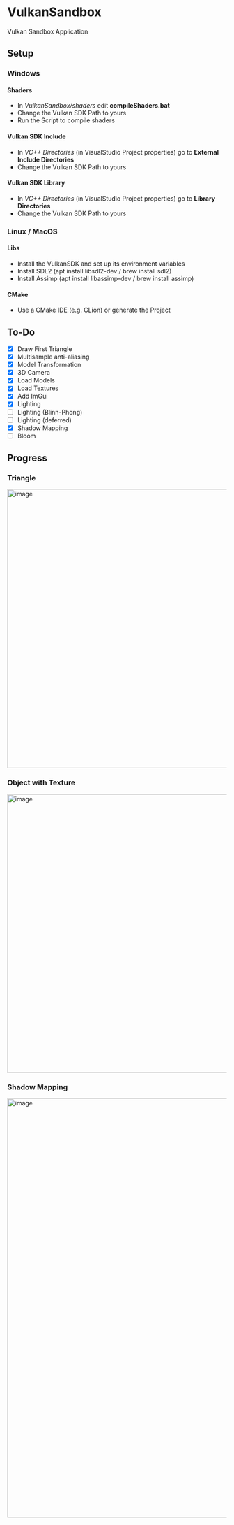 # VulkanSandbox
Vulkan Sandbox Application

## Setup

### Windows

#### Shaders

- In *VulkanSandbox/shaders* edit **compileShaders.bat**
- Change the Vulkan SDK Path to yours
- Run the Script to compile shaders

#### Vulkan SDK Include

- In *VC++ Directories* (in VisualStudio Project properties) go to **External Include Directories**
- Change the Vulkan SDK Path to yours

#### Vulkan SDK Library

- In *VC++ Directories* (in VisualStudio Project properties) go to **Library Directories**
- Change the Vulkan SDK Path to yours

### Linux / MacOS

#### Libs

- Install the VulkanSDK and set up its environment variables
- Install SDL2 (apt install libsdl2-dev / brew install sdl2)
- Install Assimp (apt install libassimp-dev / brew install assimp)

#### CMake

- Use a CMake IDE (e.g. CLion) or generate the Project

## To-Do

- [x] Draw First Triangle
- [x] Multisample anti-aliasing
- [x] Model Transformation
- [x] 3D Camera
- [x] Load Models
- [x] Load Textures
- [x] Add ImGui
- [x] Lighting
- [ ] Lighting (Blinn-Phong)
- [ ] Lighting (deferred)
- [x] Shadow Mapping
- [ ] Bloom

## Progress

### Triangle

<img width="638" alt="image" src="https://user-images.githubusercontent.com/45181484/175827560-2b4a0bbf-1a90-428f-8a04-d5b890545194.png">

### Object with Texture

<img width="637" alt="image" src="https://user-images.githubusercontent.com/45181484/176275258-1ed1d84e-02a1-47cb-8819-a300e8e1666a.png">

### Shadow Mapping

<img width="959" alt="image" src="https://user-images.githubusercontent.com/45181484/177044764-1978bb87-a3a6-4ad0-88ec-5c187f0590af.png">

